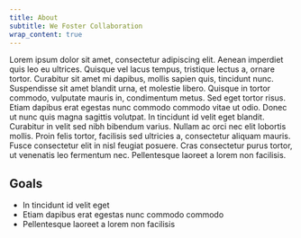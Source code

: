 ```yaml
---
title: About
subtitle: We Foster Collaboration
wrap_content: true
---
```


Lorem ipsum dolor sit amet, consectetur adipiscing elit. Aenean imperdiet quis leo eu ultrices. Quisque vel lacus tempus, tristique lectus a, ornare tortor. Curabitur sit amet mi dapibus, mollis sapien quis, tincidunt nunc. Suspendisse sit amet blandit urna, et molestie libero. Quisque in tortor commodo, vulputate mauris in, condimentum metus. Sed eget tortor risus. Etiam dapibus erat egestas nunc commodo commodo vitae ut odio. Donec ut nunc quis magna sagittis volutpat. In tincidunt id velit eget blandit. Curabitur in velit sed nibh bibendum varius. Nullam ac orci nec elit lobortis mollis. Proin felis tortor, facilisis sed ultricies a, consectetur aliquam mauris. Fusce consectetur elit in nisl feugiat posuere. Cras consectetur purus tortor, ut venenatis leo fermentum nec. Pellentesque laoreet a lorem non facilisis.

## Goals

- In tincidunt id velit eget
- Etiam dapibus erat egestas nunc commodo commodo
- Pellentesque laoreet a lorem non facilisis